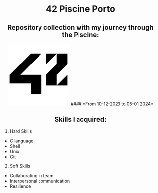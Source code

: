 <div align="center">

# **42 Piscine Porto**

</div>


<div align= "center">

## Repository collection with my journey through the Piscine: <br>
<img src="src/img/42_Logo.svg.png" alt="42" width="200"/>
#### *From 10-12-2023 to 05-01 2024*

</div>

<div align="center">

## Skills I acquired: 


</div>

1. Hard Skills
- C language 
- Shell
- Unix
- Git
    
2. Soft Skills
- Collaborating in team
- Interpersonal communication
- Resilience


